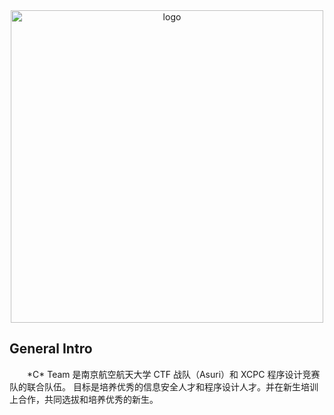 <div align=center><img alt="logo" src="/img/team-logo-removebg.png" width="500vw"/></div>

## General Intro
&emsp;&emsp;\*C\* Team 是南京航空航天大学 CTF 战队（Asuri）和 XCPC 程序设计竞赛队的联合队伍。 目标是培养优秀的信息安全人才和程序设计人才。并在新生培训上合作，共同选拔和培养优秀的新生。